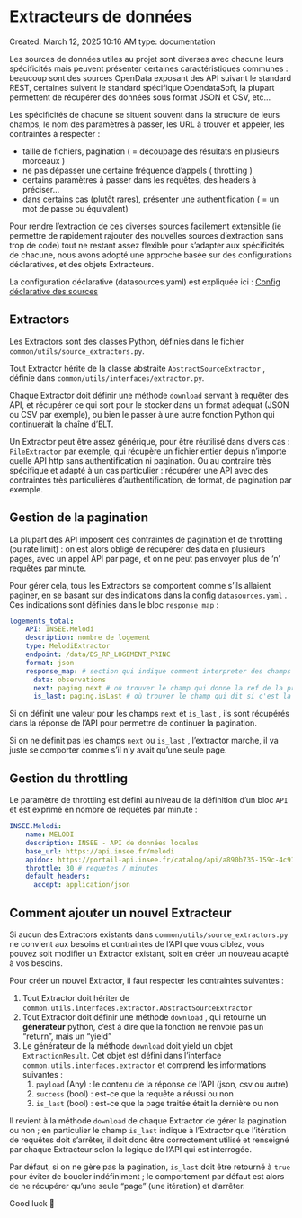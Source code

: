 # Extracteurs de données

Created: March 12, 2025 10:16 AM
type: documentation

Les sources de données utiles au projet sont diverses avec chacune leurs spécificités mais peuvent présenter certaines caractéristiques communes : beaucoup sont des sources OpenData exposant des API suivant le standard REST, certaines suivent le standard spécifique OpendataSoft, la plupart permettent de récupérer des données sous format JSON et CSV, etc…

Les spécificités de chacune se situent souvent dans la structure de leurs champs, le nom des paramètres à passer, les URL à trouver et appeler, les contraintes à respecter :

- taille de fichiers, pagination ( = découpage des résultats en plusieurs morceaux )
- ne pas dépasser une certaine fréquence d’appels ( throttling )
- certains paramètres à passer dans les requêtes, des headers à préciser…
- dans certains cas (plutôt rares), présenter une authentification ( = un mot de passe ou équivalent)

Pour rendre l’extraction de ces diverses sources facilement extensible (ie permettre de rapidement rajouter des nouvelles sources d’extraction sans trop de code) tout ne restant assez flexible pour s’adapter aux spécificités de chacune, nous avons adopté une approche basée sur des configurations déclaratives, et des objets Extracteurs.

La configuration déclarative (datasources.yaml) est expliquée ici : [Config déclarative des sources](./configurations.md)

## Extractors

Les Extractors sont des classes Python, définies dans le fichier `common/utils/source_extractors.py`. 

Tout Extractor hérite de la classe abstraite `AbstractSourceExtractor` , définie dans `common/utils/interfaces/extractor.py`.

Chaque Extractor doit définir une méthode `download` servant à requêter des API, et récupérer ce qui sort pour le stocker dans un format adéquat (JSON ou CSV par exemple), ou bien le passer à une autre fonction Python qui continuerait la chaîne d’ELT.

Un Extractor peut être assez générique, pour être réutilisé dans divers cas : `FileExtractor` par exemple, qui récupère un fichier entier depuis n’importe quelle API http sans authentification ni pagination. Ou au contraire très spécifique et adapté à un cas particulier : récupérer une API avec des contraintes très particulières d’authentification, de format, de pagination par exemple.

## Gestion de la pagination

La plupart des API imposent des contraintes de pagination et de throttling (ou rate limit) : on est alors obligé de récupérer des data en plusieurs pages, avec un appel API par page, et on ne peut pas envoyer plus de ‘n’ requêtes par minute.

Pour gérer cela, tous les Extractors se comportent comme s’ils allaient paginer, en se basant sur des indications dans la config `datasources.yaml` . Ces indications sont définies dans le bloc `response_map` :

```yaml
logements_total:
    API: INSEE.Melodi
    description: nombre de logement
    type: MelodiExtractor
    endpoint: /data/DS_RP_LOGEMENT_PRINC
    format: json
    response_map: # section qui indique comment interpreter des champs de la réponse
      data: observations
      next: paging.next # où trouver le champ qui donne la ref de la prochaine page
      is_last: paging.isLast # où trouver le champ qui dit si c'est la dernière page
```

Si on définit une valeur pour les champs `next` et `is_last` , ils sont récupérés dans la réponse de l’API pour permettre de continuer la pagination.

Si on ne définit pas les champs `next` ou `is_last` , l’extractor marche, il va juste se comporter comme s’il n’y avait qu’une seule page.


## Gestion du throttling

Le paramètre de throttling est défini au niveau de la définition d’un bloc `API` et est exprimé en nombre de requêtes par minute :

```yaml
INSEE.Melodi:
    name: MELODI
    description: INSEE - API de données locales
    base_url: https://api.insee.fr/melodi
    apidoc: https://portail-api.insee.fr/catalog/api/a890b735-159c-4c91-90b7-35159c7c9126/doc?page=ee625968-272a-4637-a259-68272aa63766
    throttle: 30 # requetes / minutes
    default_headers:
      accept: application/json
```

## Comment ajouter un nouvel Extracteur

Si aucun des Extractors existants dans `common/utils/source_extractors.py` ne convient aux besoins et contraintes de l’API que vous ciblez, vous pouvez soit modifier un Extractor existant, soit en créer un nouveau adapté à vos besoins.

Pour créer un nouvel Extractor, il faut respecter les contraintes suivantes :

1. Tout Extractor doit hériter de `common.utils.interfaces.extractor.AbstractSourceExtractor`
2. Tout Extractor doit définir une méthode `download` , qui retourne un **générateur** python, c’est à dire que la fonction ne renvoie pas un “return”, mais un “yield”
3. Le générateur de la méthode `download` doit yield un objet `ExtractionResult`. Cet objet est défini dans l’interface `common.utils.interfaces.extractor` et comprend les informations suivantes :
    1. `payload` (Any) : le contenu de la réponse de l’API (json, csv ou autre)
    2.  `success` (bool) : est-ce que la requête a réussi ou non
    3. `is_last` (bool) : est-ce que la page traitée était la dernière ou non

Il revient à la méthode `download` de chaque Extractor de gérer la pagination ou non ; en particulier le champ `is_last` indique à l’Extractor que l’itération de requêtes doit s’arrêter, il doit donc être correctement utilisé et renseigné par chaque Extracteur selon la logique de l’API qui est interrogée.

Par défaut, si on ne gère pas la pagination, `is_last` doit être retourné à `true` pour éviter de boucler indéfiniment ; le comportement par défaut est alors de ne récupérer qu’une seule “page” (une itération) et d’arrêter.

Good luck 🙂